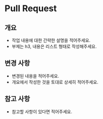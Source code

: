# Pull Request

## 개요

- 작업 내용에 대한 간략한 설명을 적어주세요.
- 부제는 h3, 내용은 리스트 형태로 작성해주세요.

## 변경 사항

- 변경된 내용을 적어주세요.
- 개요에서 작성한 것을 토대로 상세히 적어주세요.

## 참고 사항

- 참고할 사항이 있다면 적어주세요.
